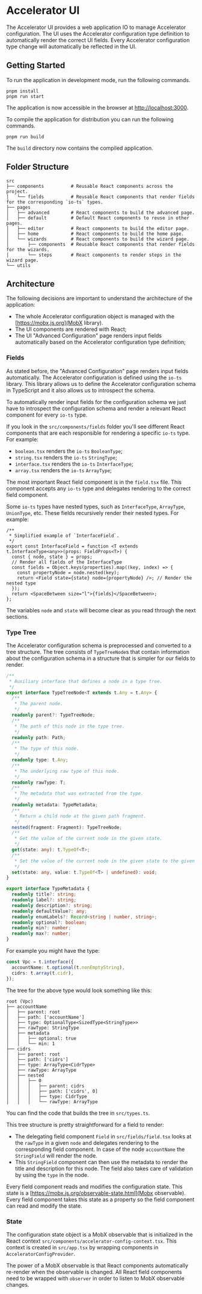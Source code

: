 # Accelerator UI

The Accelerator UI provides a web application IO to manage Accelerator configuration. The UI uses the Accelerator configuration type definition to automatically render the correct UI fields. Every Accelerator configuration type change will automatically be reflected in the UI.

## Getting Started

To run the application in development mode, run the following commands.

```shell
pnpm install
pnpm run start
```

The application is now accessible in the browser at [http://localhost:3000](http://localhost:3000).

To compile the application for distribution you can run the following commands.

```shell
pnpm run build
```

The `build` directory now contains the compiled application.

## Folder Structure

```
src
├── components          # Reusable React components across the project.
│   └── fields          # Reusable React components that render fields for the corresponding `io-ts` types.
├── pages
│   ├── advanced        # React components to build the advanced page.
│   ├── default         # Default React components to reuse in other pages.
│   ├── editor          # React components to build the editor page.
│   ├── home            # React components to build the home page.
│   └── wizards         # React components to build the wizard page.
│       ├── components  # Reusable React components that render fields for the wizards.
│       └── steps       # React components to render steps in the wizard page.
└── utils
```

## Architecture

The following decisions are important to understand the architecture of the application:

- The whole Accelerator configuration object is managed with the [https://mobx.js.org](MobX library).
- The UI components are rendered with React;
- The UI "Advanced Configuration" page renders input fields automatically based on the Accelerator configuration type definition;

### Fields

As stated before, the "Advanced Configuration" page renders input fields automatically. The Accelerator configuration is defined using the `io-ts` library. This library allows us to define the Accelerator configuration schema in TypeScript and it also allows us to introspect the schema.

To automatically render input fields for the configuration schema we just have to introspect the configuration schema and render a relevant React component for every `io-ts` type.

If you look in the `src/components/fields` folder you'll see different React components that are each responsible for rendering a specific `io-ts` type. For example:

- `boolean.tsx` renders the `io-ts` `BooleanType`;
- `string.tsx` renders the `io-ts` `StringType`;
- `interface.tsx` renders the `io-ts` `InterfaceType`;
- `array.tsx` renders the `io-ts` `ArrayType`;

The most important React field component is in the `field.tsx` file. This component accepts any `io-ts` type and delegates rendering to the correct field component.

Some `io-ts` types have nested types, such as `InterfaceType`, `ArrayType`, `UnionType`, etc. These fields recursively render their nested types. For example:

```tsx
/**
 * Simplified example of `InterfaceField`.
 */
export const InterfaceField = function <T extends t.InterfaceType<any>>(props: FieldProps<T>) {
  const { node, state } = props;
  // Render all fields of the InterfaceType
  const fields = Object.keys(properties).map((key, index) => {
    const propertyNode = node.nested(key);
    return <Field state={state} node={propertyNode} />; // Render the nested type
  });
  return <SpaceBetween size="l">{fields}</SpaceBetween>;
};
```

The variables `node` and `state` will become clear as you read through the next sections.

### Type Tree

The Accelerator configuration schema is preprocessed and converted to a tree structure. The tree consists of `TypeTreeNode`s that contain information about the configuration schema in a structure that is simpler for our fields to render.

```typescript
/**
 * Auxiliary interface that defines a node in a type tree.
 */
export interface TypeTreeNode<T extends t.Any = t.Any> {
  /**
   * The parent node.
   */
  readonly parent?: TypeTreeNode;
  /**
   * The path of this node in the type tree.
   */
  readonly path: Path;
  /**
   * The type of this node.
   */
  readonly type: t.Any;
  /**
   * The underlying raw type of this node.
   */
  readonly rawType: T;
  /**
   * The metadata that was extracted from the type.
   */
  readonly metadata: TypeMetadata;
  /**
   * Return a child node at the given path fragment.
   */
  nested(fragment: Fragment): TypeTreeNode;
  /**
   * Get the value of the current node in the given state.
   */
  get(state: any): t.TypeOf<T>;
  /**
   * Set the value of the current node in the given state to the given value.
   */
  set(state: any, value: t.TypeOf<T> | undefined): void;
}

export interface TypeMetadata {
  readonly title?: string;
  readonly label?: string;
  readonly description?: string;
  readonly defaultValue?: any;
  readonly enumLabels?: Record<string | number, string>;
  readonly optional?: boolean;
  readonly min?: number;
  readonly max?: number;
}
```

For example you might have the type:

```typescript
const Vpc = t.interface({
  accountName: t.optional(t.nonEmptyString),
  cidrs: t.array(t.cidr),
});
```

The tree for the above type would look something like this:

```
root (Vpc)
├── accountName
│   ├── parent: root
│   ├── path: ['accountName']
│   ├── type: OptionalType<SizedType<StringType>>
│   ├── rawType: StringType
│   ├── metadata
│   │   ├── optional: true
│   │   └── min: 1
├── cidrs
│   ├── parent: root
│   ├── path: ['cidrs']
│   ├── type: ArrayType<CidrType>
│   ├── rawType: ArrayType
│   ├── nested
│   │   ├── 0
│   │   │   ├── parent: cidrs
│   │   │   ├── path: ['cidrs', 0]
│   │   │   ├── type: CidrType
│   │   │   └── rawType: ArrayType
```

You can find the code that builds the tree in `src/types.ts`.

This tree structure is pretty straightforward for a field to render:

- The delegating field component `Field` in `src/fields/field.tsx` looks at the `rawType` in a given `node` and delegates rendering to the corresponding field component. In case of the node `accountName` the `StringField` will render the node.
- This `StringField` component can then use the metadata to render the title and description for this node. The field also takes care of validation by using the `type` in the node.

Every field component reads and modifies the configuration state. This state is a [https://mobx.js.org/observable-state.html](Mobx observable). Every field component takes this state as a property so the field component can read and modify the state.

### State

The configuration state object is a MobX observable that is initialized in the React context `src/components/accelerator-config-context.tsx`. This context is created in `src/app.tsx` by wrapping components in `AcceleratorConfigProvider`.

The power of a MobX observable is that React components automatically re-render when the observable is changed. All React field components need to be wrapped with `observer` in order to listen to MobX observable changes.
